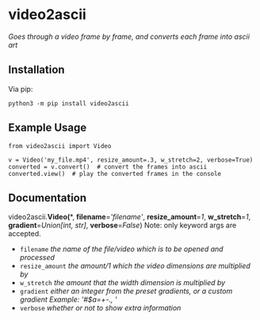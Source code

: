 # video2ascii
*Goes through a video frame by frame, and converts each frame into ascii art*

## Installation
Via pip:
```
python3 -m pip install video2ascii
```

## Example Usage
```
from video2ascii import Video

v = Video('my_file.mp4', resize_amount=.3, w_stretch=2, verbose=True)
converted = v.convert()  # convert the frames into ascii
converted.view()  # play the converted frames in the console
```

## Documentation
video2ascii.**Video(**\*, **filename**=*'filename'*, **resize_amount**=*1*, **w_stretch**=*1*, **gradient**=*Union[int, str]*, **verbose**=*False*)
Note: only keyword args are accepted.
* `filename` *the name of the file/video which is to be opened and processed*
* `resize_amount` *the amount/1 which the video dimensions are multiplied by*
* `w_stretch` *the amount that the width dimension is multiplied by*
* `gradient` *either an integer from the preset gradients, or a custom gradient Example: '#$a=+-., '*
* `verbose` *whether or not to show extra information*
